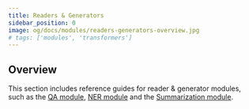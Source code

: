 ```yaml
---
title: Readers & Generators
sidebar_position: 0
image: og/docs/modules/readers-generators-overview.jpg
# tags: ['modules', 'transformers']
---
```



## Overview

This section includes reference guides for reader & generator modules, such as the [QA module](./qna-transformers.md), [NER module](./ner-transformers.md) and the [Summarization module](./sum-transformers.md).

